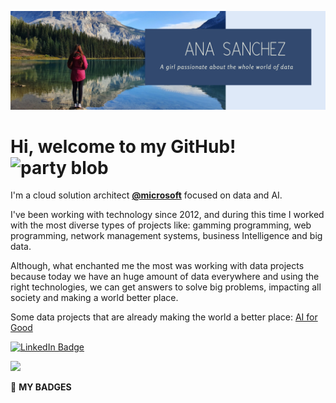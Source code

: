 ![Header](https://raw.githubusercontent.com/anacaroliness9/anacaroliness9/main/ana_header.png "Header")

# Hi, welcome to my GitHub! <img width="30" src="https://emojis.slackmojis.com/emojis/images/1593555389/9579/blob_excited.gif?1593555389" alt="party blob" />

<p>I'm a cloud solution architect <strong><a href="https://microsoft.com/">@microsoft</a></strong> focused on data and AI. 

I've been working with technology since 2012, and during this time I worked with the most diverse types of projects like: gamming programming, web programming, network management systems, business Intelligence and big data. 

Although, what enchanted me the most was working with data projects because today we have an huge amount of data everywhere and using the right technologies, we can get answers to solve big problems, impacting all society and making a world better place.

Some data projects that are already making the world a better place: <a href="https://www.microsoft.com/en-us/ai/ai-for-good">AI for Good</a>


<a href="https://www.linkedin.com/in/anacaroliness9/"><img src="https://img.shields.io/badge/LinkedIn-0077B5?style=for-the-badge&logo=linkedin&logoColor=white" alt="LinkedIn Badge"></a> 
<!--
**anacaroliness9/anacaroliness9** is a ✨ _special_ ✨ repository because its `README.md` (this file) appears on your GitHub profile.

Here are some ideas to get you started:

- 🔭 I’m currently working on ...
- 🌱 I’m currently learning ...
- 👯 I’m looking to collaborate on ...
- 🤔 I’m looking for help with ...
- 💬 Ask me about ...
- 📫 How to reach me: ...
- 😄 Pronouns: ...
- ⚡ Fun fact: ...
<img src="https://github-readme-stats.vercel.app/api?username=anacaroliness9&theme=dracula" width="100%" /></a>
-->


<img src="https://github-readme-stats.vercel.app/api/top-langs/?username=anacaroliness9&theme=dracula" width="40%" /></a>


📕 **MY BADGES**
<!--START_SECTION:badges-->
<!--END_SECTION:badges-->
